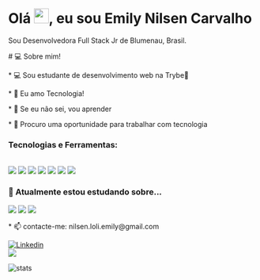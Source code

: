 <h1 align="left">Olá <img src="https://raw.githubusercontent.com/kaueMarques/kaueMarques/master/hi.gif" width="30px">, eu sou Emily Nilsen Carvalho</h1>

Sou Desenvolvedora Full Stack Jr de Blumenau, Brasil.

<p># 💻 Sobre mim!</p>

<p>* 💻 Sou estudante de desenvolvimento web na Trybe💚</p>

  

<p>* 💬 Eu amo Tecnologia!</p>


<p>* 🚀 Se eu não sei, vou aprender</p>

<p>* 👀 Procuro uma oportunidade para trabalhar com tecnologia </p>


###  Tecnologias e Ferramentas:
<br />

<span>
  <img src="https://img.icons8.com/color/48/000000/javascript--v1.png"/>
</span>
<span>
  <img src="https://img.icons8.com/color/48/000000/html-5--v1.png"/>
</span>
<span>
  <img src="https://img.icons8.com/color/48/000000/css3.png"/>
</span>
<span>
  <img src="https://img.icons8.com/ultraviolet/40/000000/react--v1.png"/>
</span>
<span>
  <img src="https://img.icons8.com/color/48/000000/redux.png"/>
</span>
</span>
<span>
  <img src="https://img.icons8.com/color/48/000000/git.png"/>
</span>
<span>
  <img src="https://img.icons8.com/fluency/50/000000/docker.png"/>
</span>

<br/>

### 🌱 Atualmente estou estudando sobre...
<span>
  <img src="https://img.icons8.com/color/48/000000/typescript.png" />
</span>
<span>
  <img src="https://img.icons8.com/fluency/48/000000/node-js.png" />
</span>
<span>
  <img src="https://img.icons8.com/external-tal-revivo-color-tal-revivo/48/000000/external-mongodb-a-cross-platform-document-oriented-database-program-logo-color-tal-revivo.png" />
</span>
<br/>

<p>* 📫 contacte-me: nilsen.loli.emily@gmail.com</p>

<a href="https://www.linkedin.com/in/emily-nilsen-carvalho/">

<img alt="Linkedin" src="https://img.shields.io/badge/linkedin-0077B5?logo=linkedin&logoColor=white&style=for-the-badge"/>

</a>

<br/>

<img src="https://github-readme-stats.vercel.app/api?username=EmilyNilsen" />

 <br/>

![stats](https://github-readme-stats.vercel.app/api/wakatime?username=@EmilyNilsen)
